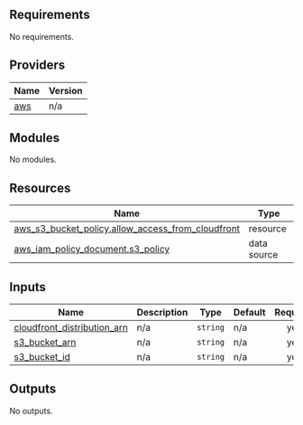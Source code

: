 <!-- BEGIN_TF_DOCS -->
## Requirements

No requirements.

## Providers

| Name | Version |
|------|---------|
| <a name="provider_aws"></a> [aws](#provider\_aws) | n/a |

## Modules

No modules.

## Resources

| Name | Type |
|------|------|
| [aws_s3_bucket_policy.allow_access_from_cloudfront](https://registry.terraform.io/providers/hashicorp/aws/latest/docs/resources/s3_bucket_policy) | resource |
| [aws_iam_policy_document.s3_policy](https://registry.terraform.io/providers/hashicorp/aws/latest/docs/data-sources/iam_policy_document) | data source |

## Inputs

| Name | Description | Type | Default | Required |
|------|-------------|------|---------|:--------:|
| <a name="input_cloudfront_distribution_arn"></a> [cloudfront\_distribution\_arn](#input\_cloudfront\_distribution\_arn) | n/a | `string` | n/a | yes |
| <a name="input_s3_bucket_arn"></a> [s3\_bucket\_arn](#input\_s3\_bucket\_arn) | n/a | `string` | n/a | yes |
| <a name="input_s3_bucket_id"></a> [s3\_bucket\_id](#input\_s3\_bucket\_id) | n/a | `string` | n/a | yes |

## Outputs

No outputs.
<!-- END_TF_DOCS -->